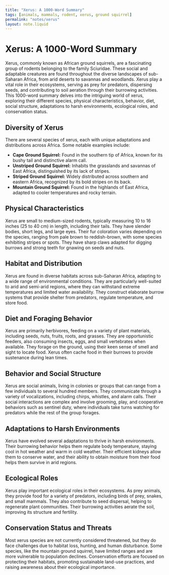 ```yaml
---
title: "Xerus: A 1000-Word Summary"
tags: [animals, mammals, rodent, xerus, ground squirrel]
permalink: "notes/xerus"
layout: note.liquid
---
```


# Xerus: A 1000-Word Summary

Xerus, commonly known as African ground squirrels, are a fascinating group of rodents belonging to the family Sciuridae. These social and adaptable creatures are found throughout the diverse landscapes of sub-Saharan Africa, from arid deserts to savannas and woodlands. Xerus play a vital role in their ecosystems, serving as prey for predators, dispersing seeds, and contributing to soil aeration through their burrowing activities. This 1000-word summary delves into the intriguing world of xerus, exploring their different species, physical characteristics, behavior, diet, social structure, adaptations to harsh environments, ecological roles, and conservation status.

## Diversity of Xerus

There are several species of xerus, each with unique adaptations and distributions across Africa. Some notable examples include:

* **Cape Ground Squirrel:** Found in the southern tip of Africa, known for its bushy tail and distinctive alarm call.
* **Unstriped Ground Squirrel:** Inhabits the grasslands and savannas of East Africa, distinguished by its lack of stripes.
* **Striped Ground Squirrel:** Widely distributed across southern and eastern Africa, recognized by its bold stripes on its back.
* **Mountain Ground Squirrel:** Found in the highlands of East Africa, adapted to cooler temperatures and rocky terrain.

## Physical Characteristics

Xerus are small to medium-sized rodents, typically measuring 10 to 16 inches (25 to 40 cm) in length, including their tails. They have slender bodies, short legs, and large eyes. Their fur coloration varies depending on the species, ranging from pale brown to reddish-brown, with some species exhibiting stripes or spots. They have sharp claws adapted for digging burrows and strong teeth for gnawing on seeds and nuts.

## Habitat and Distribution

Xerus are found in diverse habitats across sub-Saharan Africa, adapting to a wide range of environmental conditions. They are particularly well-suited to arid and semi-arid regions, where they can withstand extreme temperatures and limited water availability. They construct elaborate burrow systems that provide shelter from predators, regulate temperature, and store food.

## Diet and Foraging Behavior

Xerus are primarily herbivores, feeding on a variety of plant materials, including seeds, nuts, fruits, roots, and grasses. They are opportunistic feeders, also consuming insects, eggs, and small vertebrates when available. They forage on the ground, using their keen sense of smell and sight to locate food. Xerus often cache food in their burrows to provide sustenance during lean times.

## Behavior and Social Structure

Xerus are social animals, living in colonies or groups that can range from a few individuals to several hundred members. They communicate through a variety of vocalizations, including chirps, whistles, and alarm calls. Their social interactions are complex and involve grooming, play, and cooperative behaviors such as sentinel duty, where individuals take turns watching for predators while the rest of the group forages.

## Adaptations to Harsh Environments

Xerus have evolved several adaptations to thrive in harsh environments. Their burrowing behavior helps them regulate body temperature, staying cool in hot weather and warm in cold weather. Their efficient kidneys allow them to conserve water, and their ability to obtain moisture from their food helps them survive in arid regions.

## Ecological Roles

Xerus play important ecological roles in their ecosystems. As prey animals, they provide food for a variety of predators, including birds of prey, snakes, and small mammals. They also contribute to seed dispersal, helping to regenerate plant communities. Their burrowing activities aerate the soil, improving its structure and fertility.

## Conservation Status and Threats

Most xerus species are not currently considered threatened, but they do face challenges due to habitat loss, hunting, and human disturbance. Some species, like the mountain ground squirrel, have limited ranges and are more vulnerable to population declines. Conservation efforts are focused on protecting their habitats, promoting sustainable land-use practices, and raising awareness about their ecological importance.


